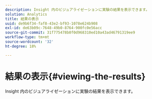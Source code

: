 ```yaml
---
description: Insight 内のビジュアライゼーションに実験の結果を表示できます。
solution: Analytics
title: 結果の表示
uuid: de9b6f34-faf8-43e2-bf93-1078e624b908
exl-id: de63b09c-7648-49b0-8764-900fc0e56acc
source-git-commit: 31f775478b0f0d968310ed10a43ad46791319ee9
workflow-type: tm+mt
source-wordcount: '32'
ht-degree: 18%

---
```


# 結果の表示{#viewing-the-results}

Insight 内のビジュアライゼーションに実験の結果を表示できます。

